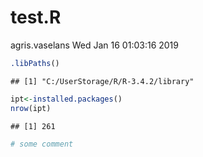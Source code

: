 test.R
================
agris.vaselans
Wed Jan 16 01:03:16 2019

``` r
.libPaths()
```

    ## [1] "C:/UserStorage/R/R-3.4.2/library"

``` r
ipt<-installed.packages()
nrow(ipt)
```

    ## [1] 261

``` r
# some comment
```
